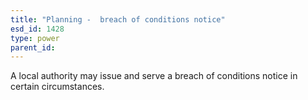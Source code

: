 ```yaml
---
title: "Planning -  breach of conditions notice"
esd_id: 1428
type: power
parent_id:  
---
```


A local authority may issue and serve a breach of conditions notice in certain circumstances.

